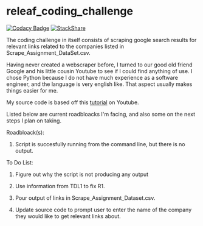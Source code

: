 # releaf_coding_challenge

[![Codacy Badge](https://api.codacy.com/project/badge/Grade/c1e7ce2532bb4a50996020d8623ff1a5)](https://app.codacy.com/app/2Clutch/releaf_coding_challenge?utm_source=github.com&utm_medium=referral&utm_content=2Clutch/releaf_coding_challenge&utm_campaign=badger)
[![StackShare](https://img.shields.io/badge/tech-stack-0690fa.svg?style=flat)](https://stackshare.io/2Clutch/knowledge-purse)

The coding challenge in itself consists of scraping google search results for relevant links related to the companies
listed in Scrape_Assignment_DataSet.csv.

Having never created a webscraper before, I turned to our good old friend Google and his little cousin Youtube to see
if I could find anything of use. I chose Python because I do not have much experience as a software engineer, and the 
language is very english like. That aspect usually makes things easier for me. 

My source code is based off this <a href="https://www.youtube.com/watch?v=EELySnTPeyw">tutorial</a> on Youtube. 

Listed below are current roadbloacks I'm facing, and also some on the next steps I plan on taking.

Roadbloack(s):

1. Script is succesfully running from the command line, but there is no output.

To Do List:

1. Figure out why the script is not producing any output

2. Use information from TDL1 to fix R1.

3. Pour output of links in Scrape_Assignment_Dataset.csv.

4. Update source code to prompt user to enter the name of the company they would like to get relevant links about.
